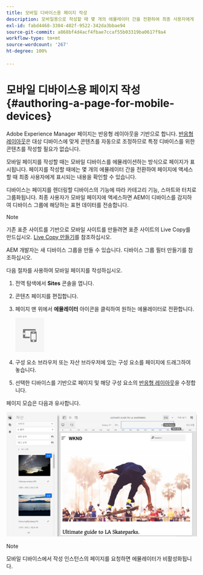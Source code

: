 ```yaml
---
title: 모바일 디바이스용 페이지 작성
description: 모바일용으로 작성할 때 몇 개의 에뮬레이터 간을 전환하여 최종 사용자에게 표시되는 내용을 확인할 수 있습니다.
exl-id: fabd4468-3304-402f-9522-342da3bbae94
source-git-commit: a868bf4d4acf4fbae7ccaf55b03319ba0617f9a4
workflow-type: tm+mt
source-wordcount: '267'
ht-degree: 100%

---
```


# 모바일 디바이스용 페이지 작성 {#authoring-a-page-for-mobile-devices}

Adobe Experience Manager 페이지는 반응형 레이아웃을 기반으로 합니다. [반응형 레이아웃](/help/sites-cloud/authoring/page-editor/responsive-layout.md)은 대상 디바이스에 맞게 콘텐츠를 자동으로 조정하므로 특정 디바이스를 위한 콘텐츠를 작성할 필요가 없습니다.

모바일 페이지를 작성할 때는 모바일 디바이스를 에뮬레이션하는 방식으로 페이지가 표시됩니다. 페이지를 작성할 때에는 몇 개의 에뮬레이터 간을 전환하여 페이지에 액세스할 때 최종 사용자에게 표시되는 내용을 확인할 수 있습니다.

디바이스는 페이지를 렌더링할 디바이스의 기능에 따라 카테고리 기능, 스마트와 터치로 그룹화됩니다. 최종 사용자가 모바일 페이지에 액세스하면 AEM이 디바이스를 감지하여 디바이스 그룹에 해당하는 표현 데이터를 전송합니다.

>[!NOTE]
>
>기존 표준 사이트를 기반으로 모바일 사이트를 만들려면 표준 사이트의 Live Copy를 만드십시오. [Live Copy 만들기](/help/sites-cloud/administering/msm/creating-live-copies.md)를 참조하십시오.
>
>AEM 개발자는 새 디바이스 그룹을 만들 수 있습니다. 디바이스 그룹 필터 만들기를 참조하십시오.

<!--
>AEM developers can create new device groups. (See [Creating Device Group Filters](/help/sites-developing/groupfilters.md).)
-->

다음 절차를 사용하여 모바일 페이지를 작성하십시오.

1. 전역 탐색에서 **Sites** 콘솔을 엽니다.
1. 콘텐츠 페이지를 편집합니다.
1. 페이지 맨 위에서 **에뮬레이터** 아이콘을 클릭하여 원하는 에뮬레이터로 전환합니다.

   ![에뮬레이터 아이콘](/help/sites-cloud/authoring/assets/emulator.png)

1. 구성 요소 브라우저 또는 자산 브라우저에 있는 구성 요소를 페이지에 드래그하여 놓습니다.
1. 선택한 디바이스를 기반으로 페이지 및 해당 구성 요소의 [반응형 레이아웃](/help/sites-cloud/authoring/page-editor/responsive-layout.md)을 수정합니다.

페이지 모습은 다음과 유사합니다.

![모바일 예](/help/sites-cloud/authoring/assets/mobile.png)

>[!NOTE]
>
>모바일 디바이스에서 작성 인스턴스의 페이지를 요청하면 에뮬레이터가 비활성화됩니다.
